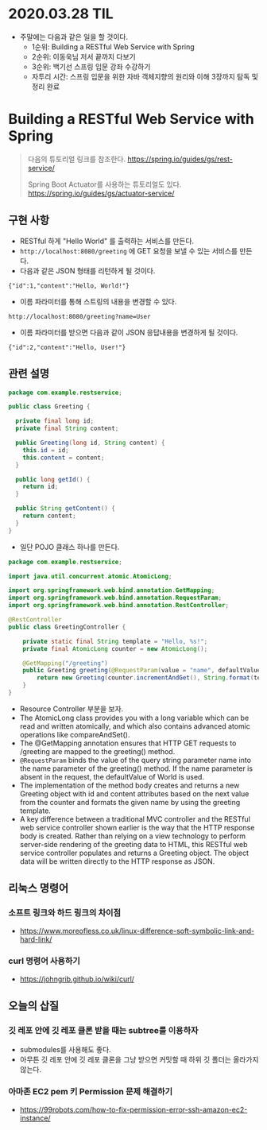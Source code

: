 # 2020.03.28 TIL

* 주말에는 다음과 같은 일을 할 것이다.
  * 1순위: Building a RESTful Web Service with Spring
  * 2순위: 이동욱님 저서 끝까지 다보기
  * 3순위: 백기선 스프링 입문 강좌 수강하기
  * 자투리 시간: 스프링 입문을 위한 자바 객체지향의 원리와 이해 3장까지 탐독 및 정리 완료

# Building a RESTful Web Service with Spring

> 다음의 튜토리얼 링크를 참조한다. https://spring.io/guides/gs/rest-service/
>
> Spring Boot Actuator를 사용하는 튜토리얼도 있다. https://spring.io/guides/gs/actuator-service/

## 구현 사항

* RESTful 하게 "Hello World" 를 출력하는 서비스를 만든다.
* ```http://localhost:8080/greeting``` 에 GET 요청을 보낼 수 있는 서비스를 만든다.
* 다음과 같은 JSON 형태를 리턴하게 될 것이다.

```
{"id":1,"content":"Hello, World!"}
```

* 이름 파라미터를 통해 스트링의 내용을 변경할 수 있다.

```
http://localhost:8080/greeting?name=User
```

* 이름 파라미터를 받으면 다음과 같이 JSON 응답내용을 변경하게 될 것이다.

```
{"id":2,"content":"Hello, User!"}
```

## 관련 설명

```java
package com.example.restservice;

public class Greeting {

  private final long id;
  private final String content;

  public Greeting(long id, String content) {
    this.id = id;
    this.content = content;
  }

  public long getId() {
    return id;
  }

  public String getContent() {
    return content;
  }
} 
```

* 일단 POJO 클래스 하나를 만든다.

```java
package com.example.restservice;

import java.util.concurrent.atomic.AtomicLong;

import org.springframework.web.bind.annotation.GetMapping;
import org.springframework.web.bind.annotation.RequestParam;
import org.springframework.web.bind.annotation.RestController;

@RestController
public class GreetingController {

	private static final String template = "Hello, %s!";
	private final AtomicLong counter = new AtomicLong();

	@GetMapping("/greeting")
	public Greeting greeting(@RequestParam(value = "name", defaultValue = "World") String name) {
		return new Greeting(counter.incrementAndGet(), String.format(template, name));
	}
}
```

* Resource Controller 부분을 보자.
* The AtomicLong class provides you with a long variable which can be read and written atomically, and which also contains advanced atomic operations like compareAndSet().
* The @GetMapping annotation ensures that HTTP GET requests to /greeting are mapped to the greeting() method.
* `@RequestParam` binds the value of the query string parameter name into the name parameter of the greeting() method. If the name parameter is absent in the request, the defaultValue of World is used.
* The implementation of the method body creates and returns a new Greeting object with id and content attributes based on the next value from the counter and formats the given name by using the greeting template.
* A key difference between a traditional MVC controller and the RESTful web service controller shown earlier is the way that the HTTP response body is created. Rather than relying on a view technology to perform server-side rendering of the greeting data to HTML, this RESTful web service controller populates and returns a Greeting object. The object data will be written directly to the HTTP response as JSON.

## 리눅스 명령어

### 소프트 링크와 하드 링크의 차이점

* https://www.moreofless.co.uk/linux-difference-soft-symbolic-link-and-hard-link/

### curl 명령어 사용하기

* https://johngrib.github.io/wiki/curl/

## 오늘의 삽질

### 깃 레포 안에 깃 레포 클론 받을 때는 subtree를 이용하자

* submodules를 사용해도 좋다.
* 아무튼 깃 레포 안에 깃 레포 클론을 그냥 받으면 커밋할 때 하위 깃 폴더는 올라가지 않는다.

### 아마존 EC2 pem 키 Permission 문제 해결하기

* https://99robots.com/how-to-fix-permission-error-ssh-amazon-ec2-instance/